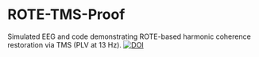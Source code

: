# ROTE-TMS-Proof
Simulated EEG and code demonstrating ROTE-based harmonic coherence restoration via TMS (PLV at 13 Hz).
[![DOI](https://zenodo.org/badge/1031505727.svg)](https://doi.org/10.5281/zenodo.17209024)
